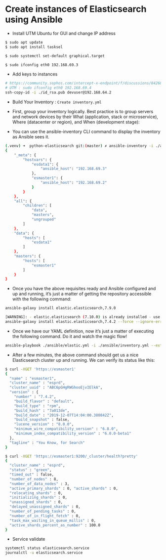 
# Create instances of Elasticsearch using Ansible

- Install UTM Ubuntu for GUI and change IP address
```bash
$ sudo apt update
$ sudo apt install tasksel

$ sudo systemctl set-default graphical.target

$ sudo ifconfig eth0 192.168.69.3
```

- Add keys to instances
```bash
# https://community.sophos.com/intercept-x-endpoint/f/discussions/84268/change-ip-address-from-command-line-utm-9-3
# UTM : sudo ifconfig eth0 192.168.69.4
ssh-copy-id -i ./id_rsa.pub devuser@192.168.64.2
```

- Build Your Inventory : `Create inventory.yml`
- First, group your inventory logically. Best practice is to group servers and network devices by their What (application, stack or microservice), Where (datacenter or region), and When (development stage):

- You can use the ansible-inventory CLI command to display the inventory as Ansible sees it.
```bash
(.venv) ➜  python-elasticsearch git:(master) ✗ ansible-inventory -i ./ansible/inventory.yml --list
{
    "_meta": {
        "hostvars": {
            "esdata1": {
                "ansible_host": "192.168.69.3"
            },
            "esmaster1": {
                "ansible_host": "192.168.69.2"
            }
        }
    },
    "all": {
        "children": [
            "data",
            "masters",
            "ungrouped"
        ]
    },
    "data": {
        "hosts": [
            "esdata1"
        ]
    },
    "masters": {
        "hosts": [
            "esmaster1"
        ]
    }
}
```

- Once you have the above requisites ready and Ansible configured and up and running, it’s just a matter of getting the repository accessible with the following command:
```bash
ansible-galaxy install elastic.elasticsearch,7.9.0

[WARNING]: - elastic.elasticsearch (7.10.0) is already installed - use --force to change version to 7.4.2
ansible-galaxy install elastic.elasticsearch,7.4.2 --force --ignore-errors
```

- Once we have our YAML definition, now it’s just a matter of executing the following command. Do it and watch the magic flow!
```bash
ansible-playbook ./ansible/elastic.yml -i ./ansible/inventory.yml --extra-vars "ansible_sudo_pass=yourPassword"
```

- After a few minutes, the above command should get us a nice Elasticsearch cluster up and running. We can verify its status like this:
```bash
$ curl -XGET 'https://esmaster1'
{
  "name" : "esmaster1",
  "cluster_name" : "esprd",
  "cluster_uuid" : "ABC6pGHgRWGhooEjvIElkA",
  "version" : {
    "number" : "7.4.2",
    "build_flavor" : "default",
    "build_type" : "rpm",
    "build_hash" : "7a013de",
    "build_date" : "2019-12-07T14:04:00.380842Z",
    "build_snapshot" : false,
    "lucene_version" : "8.0.0",
    "minimum_wire_compatibility_version" : "6.8.0",
    "minimum_index_compatibility_version" : "6.0.0-beta1"
  },
  "tagline" : "You Know, for Search"
}

$ curl -XGET 'https://esmaster1:9200/_cluster/health?pretty'
{
  "cluster_name" : "esprd",
  "status" : "green",
  "timed_out" : false,
  "number_of_nodes" : 8,
  "number_of_data_nodes" : 3,
  "active_primary_shards" : 0, "active_shards" : 0,
  "relocating_shards" : 0,
  "initializing_shards" : 0,
  "unassigned_shards" : 0,
  "delayed_unassigned_shards" : 0,
  "number_of_pending_tasks" : 0,
  "number_of_in_flight_fetch" : 0,
  "task_max_waiting_in_queue_millis" : 0,
  "active_shards_percent_as_number" : 100.0
}
```

- Service validate
```bash
systemctl status elasticsearch.service
journalctl -u elasticsearch.service
```
